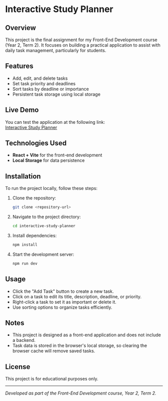 # Interactive Study Planner

## Overview
This project is the final assignment for my Front-End Development course (Year 2, Term 2). It focuses on building a practical application to assist with daily task management, particularly for students.

## Features
- Add, edit, and delete tasks
- Set task priority and deadlines
- Sort tasks by deadline or importance
- Persistent task storage using local storage

## Live Demo
You can test the application at the following link:  
[Interactive Study Planner](https://interactive-study-planner.vercel.app/)

## Technologies Used
- **React + Vite** for the front-end development
- **Local Storage** for data persistence

## Installation
To run the project locally, follow these steps:

1. Clone the repository:
   ```sh
   git clone <repository-url>
   ```
2. Navigate to the project directory:
   ```sh
   cd interactive-study-planner
   ```
3. Install dependencies:
   ```sh
   npm install
   ```
4. Start the development server:
   ```sh
   npm run dev
   ```

## Usage
- Click the "Add Task" button to create a new task.
- Click on a task to edit its title, description, deadline, or priority.
- Right-click a task to set it as important or delete it.
- Use sorting options to organize tasks efficiently.

## Notes
- This project is designed as a front-end application and does not include a backend.
- Task data is stored in the browser's local storage, so clearing the browser cache will remove saved tasks.

## License
This project is for educational purposes only.

---
*Developed as part of the Front-End Development course, Year 2, Term 2.*

